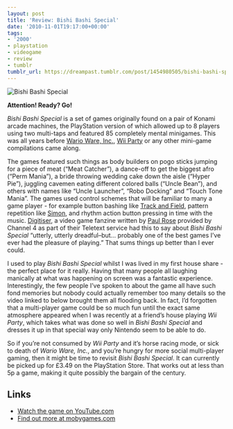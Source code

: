 ```yaml
---
layout: post
title: 'Review: Bishi Bashi Special'
date: '2010-11-01T19:17:00+00:00'
tags:
- '2000'
- playstation
- videogame
- review
- tumblr
tumblr_url: https://dreampast.tumblr.com/post/1454980505/bishi-bashi-special
---
```

![Bishi Bashi Special](https://64.media.tumblr.com/tumblr_lab17u3uMy1qbfpni.png)

**Attention! Ready? Go!**

_Bishi Bashi Special_ is a set of games originally found on a pair of Konami arcade machines, the PlayStation version of which allowed up to 8 players using two multi-taps and featured 85 completely mental minigames. This was all years before [Wario Ware, Inc.](http://www.mobygames.com/game/warioware-inc-mega-microgame), [Wii Party](http://www.mobygames.com/game/wii-party) or any other mini-game compilations came along.

The games featured such things as body builders on pogo sticks jumping for a piece of meat (“Meat Catcher”), a dance-off to get the biggest afro (“Perm Mania”), a bride throwing wedding cake down the aisle (“Hyper Pie”), juggling cavemen eating different colored balls (“Uncle Bean”), and others with names like “Uncle Launcher”, “Robo Docking” and “Touch Tone Mania”. The games used control schemes that will be familiar to many a game player - for example button bashing like [Track and Field](http://www.mobygames.com/game/track-field), pattern repetition like [Simon](http://www.mobygames.com/game/simon), and rhythm action button pressing in time with the music. [Digitiser](http://en.wikipedia.org/wiki/Digitiser), a video game fanzine written by [Paul Rose](http://en.wikipedia.org/wiki/Paul_Rose_(writer)) provided by Channel 4 as part of their Teletext service had this to say about _Bishi Bashi Special_ “utterly, utterly dreadful–but… probably one of the best games I’ve ever had the pleasure of playing.” That sums things up better than I ever could.

I used to play _Bishi Bashi Special_ whilst I was lived in my first house share - the perfect place for it really. Having that many people all laughing manically at what was happening on screen was a fantastic experience. Interestingly, the few people I’ve spoken to about the game all have such fond memories but nobody could actually remember too many details so the video linked to below brought them all flooding back. In fact, I’d forgotten that a multi-player game could be so much fun until the exact same atmosphere appeared when I was recently at a friend’s house playing _Wii Party_, which takes what was done so well in _Bishi Bashi Special_ and dresses it up in that special way only Nintendo seem to be able to do.

So if you’re not consumed by _Wii Party_ and it’s horse racing mode, or sick to death of _Wario Ware, Inc._, and you’re hungry for more social multi-player gaming, then it might be time to revisit _Bishi Bashi Special_. It can currently be picked up for £3.49 on the PlayStation Store. That works out at less than 5p a game, making it quite possibly the bargain of the century.

## Links

- [Watch the game on YouTube.com](http://www.youtube.com/watch?v=AYYtiIicCkI)
- [Find out more at mobygames.com](http://www.mobygames.com/game/bishi-bashi-special)